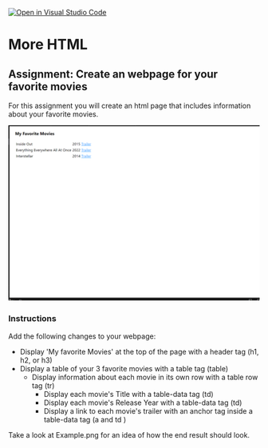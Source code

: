 [![Open in Visual Studio Code](https://classroom.github.com/assets/open-in-vscode-718a45dd9cf7e7f842a935f5ebbe5719a5e09af4491e668f4dbf3b35d5cca122.svg)](https://classroom.github.com/online_ide?assignment_repo_id=13722588&assignment_repo_type=AssignmentRepo)
# More HTML

## Assignment: Create an webpage for your favorite movies

For this assignment you will create an html page that includes information about your favorite movies.

![Example](Example.png)


### Instructions
Add the following changes to your webpage:  
- Display 'My favorite Movies' at the top of the page with a header tag (h1, h2, or h3)  
- Display a table of your 3 favorite movies with a table tag (table)
  -  Display information about each movie in its own row with a table row tag (tr)  
     -  Display each movie's Title with a table-data tag (td)  
     -  Display each movie's Release Year with a table-data tag (td)  
     -  Display a link to each movie's trailer with an anchor tag inside a table-data tag (a and td )  


Take a look at Example.png for an idea of how the end result should look.